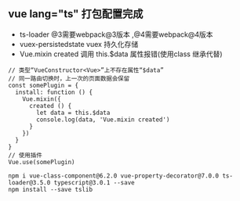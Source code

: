 ## vue lang="ts" 打包配置完成

* ts-loader @3需要webpack@3版本 ,@4需要webpack@4版本
* vuex-persistedstate vuex 持久化存储
* Vue.mixin created 调用 this.$data 属性报错(使用class 继承代替)
```
// 类型“VueConstructor<Vue>”上不存在属性“$data”
// 同一路由切换时，上一次的页面数据会保留
const somePlugin = {
  install: function () {
    Vue.mixin({
      created () {
        let data = this.$data
        console.log(data, 'Vue.mixin created')
      }
    })
  }
}
// 使用插件
Vue.use(somePlugin)
```

```
npm i vue-class-component@6.2.0 vue-property-decorator@7.0.0 ts-loader@3.5.0 typescript@3.0.1 --save
npm install --save tslib
```
